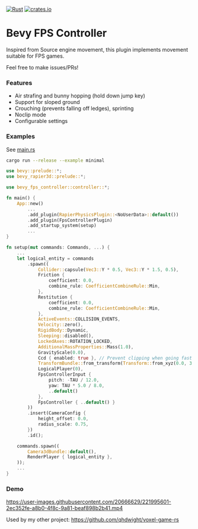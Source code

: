 [![Rust](https://github.com/qhdwight/bevy_fps_controller/actions/workflows/rust.yml/badge.svg)](https://github.com/qhdwight/bevy_fps_controller/actions/workflows/rust.yml)
[![crates.io](https://img.shields.io/crates/v/bevy_fps_controller)](https://crates.io/crates/bevy_fps_controller)

# Bevy FPS Controller

Inspired from Source engine movement, this plugin implements movement suitable for FPS games.

Feel free to make issues/PRs!

### Features

* Air strafing and bunny hopping (hold down jump key)
* Support for sloped ground
* Crouching (prevents falling off ledges), sprinting
* Noclip mode
* Configurable settings

### Examples

See [main.rs](./examples/minimal.rs)

```bash
cargo run --release --example minimal
```

```rust
use bevy::prelude::*;
use bevy_rapier3d::prelude::*;

use bevy_fps_controller::controller::*;

fn main() {
    App::new()
        ...
        .add_plugin(RapierPhysicsPlugin::<NoUserData>::default())
        .add_plugin(FpsControllerPlugin)
        .add_startup_system(setup)
        ...
}

fn setup(mut commands: Commands, ...) {
    ...
    let logical_entity = commands
        .spawn((
            Collider::capsule(Vec3::Y * 0.5, Vec3::Y * 1.5, 0.5),
            Friction {
                coefficient: 0.0,
                combine_rule: CoefficientCombineRule::Min,
            },
            Restitution {
                coefficient: 0.0,
                combine_rule: CoefficientCombineRule::Min,
            },
            ActiveEvents::COLLISION_EVENTS,
            Velocity::zero(),
            RigidBody::Dynamic,
            Sleeping::disabled(),
            LockedAxes::ROTATION_LOCKED,
            AdditionalMassProperties::Mass(1.0),
            GravityScale(0.0),
            Ccd { enabled: true }, // Prevent clipping when going fast
            TransformBundle::from_transform(Transform::from_xyz(0.0, 3.0, 0.0)),
            LogicalPlayer(0),
            FpsControllerInput {
                pitch: -TAU / 12.0,
                yaw: TAU * 5.0 / 8.0,
                ..default()
            },
            FpsController { ..default() }
        ))
        .insert(CameraConfig {
            height_offset: 0.0,
            radius_scale: 0.75,
        })
        .id();

    commands.spawn((
        Camera3dBundle::default(),
        RenderPlayer { logical_entity },
    ));
    ...
}
```

### Demo

https://user-images.githubusercontent.com/20666629/221995601-2ec352fe-a8b0-4f8c-9a81-beaf898b2b41.mp4

Used by my other project: https://github.com/qhdwight/voxel-game-rs
